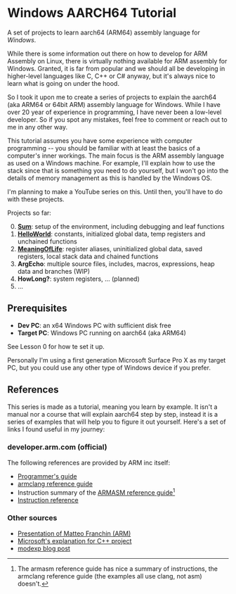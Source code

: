 # Windows AARCH64 Tutorial

A set of projects to learn aarch64 (ARM64) assembly language for _Windows_.

While there is some information out there on how to develop for ARM Assembly on Linux, there is virtually nothing available for ARM assembly for Windows. Granted, it is far from popular and we should all be developing in higher-level languages like C, C++ or C# anyway, but it's always nice to learn what is going on under the hood.

So I took it upon me to create a series of projects to explain the aarch64 (aka ARM64 or 64bit ARM) assembly language for Windows. While I have over 20 year of experience in programming, I have never been a low-level developer. So if you spot any mistakes, feel free to comment or reach out to me in any other way.

This tutorial assumes you have some experience with computer programming -- you should be familiar with at least the basics of a computer's inner workings. The main focus is the ARM assembly language as used on a Windows machine. For example, I'll explain how to use the stack since that is something you need to do yourself, but I won't go into the details of memory management as this is handled by the Windows OS.

I'm planning to make a YouTube series on this. Until then, you'll have to do with these projects.

Projects so far:

0. **[Sum](00.%20Sum/)**: setup of the environment, including debugging and leaf functions
1. **[HelloWorld](01.%20HelloWorld/)**: constants, initialized global data, temp registers and unchained functions
2. **[MeaningOfLife](02.%20MeaningOfLife/)**: register aliases, uninitialized global data, saved registers, local stack data and chained functions
3. **ArgEcho**: multiple source files, includes, macros, expressions, heap data and branches (WIP)
4. **HowLong?**: system registers, ... (planned)
5. ...

## Prerequisites

* __Dev PC__: an x64 Windows PC with sufficient disk free
* __Target PC__: Windows PC running on aarch64 (aka ARM64)

See Lesson 0 for how te set it up.

Personally I'm using a first generation Microsoft Surface Pro X as my target PC, but you could use any other type of Windows device if you prefer.

## References

This series is made as a tutorial, meaning you learn by example. It isn't a manual nor a course that will explain aarch64 step by step, instead it is a series of examples that will help you to figure it out yourself. Here's a set of links I found useful in my journey:

### developer.arm.com (official)

The following references are provided by ARM inc itself:

* [Programmer's guide](https://developer.arm.com/documentation/102374/latest/)
* [armclang reference guide](https://developer.arm.com/documentation/100067/0612/armclang-Integrated-Assembler?lang=en)
* Instruction summary of the [ARMASM reference guide](https://developer.arm.com/documentation/dui0802/b/A64-General-Instructions/A64-general-instructions-in-alphabetical-order)[^1]
* [Instruction reference](https://developer.arm.com/documentation/ddi0602/latest)

[^1]: The armasm reference guide has nice a summary of instructions, the armclang reference guide (the examples all use clang, not asm) doesn't.

### Other sources

* [Presentation of Matteo Franchin (ARM)](https://armkeil.blob.core.windows.net/developer/Files/pdf/graphics-and-multimedia/ARMv8_InstructionSetOverview.pdf)
* [Microsoft's explanation for C++ project](https://docs.microsoft.com/en-us/cpp/build/configuring-programs-for-arm-processors-visual-cpp?view=msvc-170)
* [modexp blog post](https://modexp.wordpress.com/2018/10/30/arm64-assembly/)
